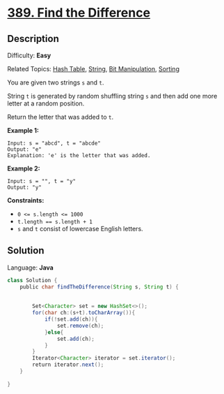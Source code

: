 # [389\. Find the Difference](https://leetcode.com/problems/find-the-difference/)

## Description

Difficulty: **Easy**  

Related Topics: [Hash Table](https://leetcode.com/tag/hash-table/), [String](https://leetcode.com/tag/string/), [Bit Manipulation](https://leetcode.com/tag/bit-manipulation/), [Sorting](https://leetcode.com/tag/sorting/)


You are given two strings `s` and `t`.

String `t` is generated by random shuffling string `s` and then add one more letter at a random position.

Return the letter that was added to `t`.

**Example 1:**

```
Input: s = "abcd", t = "abcde"
Output: "e"
Explanation: 'e' is the letter that was added.
```

**Example 2:**

```
Input: s = "", t = "y"
Output: "y"
```

**Constraints:**

*   `0 <= s.length <= 1000`
*   `t.length == s.length + 1`
*   `s` and `t` consist of lowercase English letters.


## Solution

Language: **Java**

```java
class Solution {
    public char findTheDifference(String s, String t) {
        
        
        Set<Character> set = new HashSet<>();
        for(char ch:(s+t).toCharArray()){
            if(!set.add(ch)){
                set.remove(ch);
            }else{
                set.add(ch);
            }
        }
        Iterator<Character> iterator = set.iterator();
        return iterator.next();
    }
   
}   
​
​
```